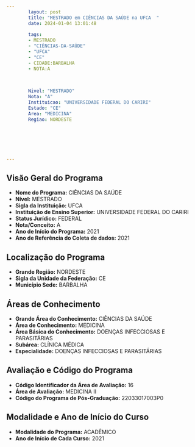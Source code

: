 ```yaml
---
        layout: post
        title: "MESTRADO em CIÊNCIAS DA SAÚDE na UFCA  "
        date: 2024-01-04 13:01:48
     
        tags:
        - MESTRADO
        - "CIÊNCIAS-DA-SAÚDE"
        - "UFCA"
        - "CE"
        - CIDADE:BARBALHA
        - NOTA:A
        
       

        Nivel: "MESTRADO"
        Nota: "A"
        Instituicao: "UNIVERSIDADE FEDERAL DO CARIRI"
        Estado: "CE"
        Area: "MEDICINA"
        Regiao: NORDESTE
        
        
        
        
        
        
---
```

## Visão Geral do Programa
- **Nome do Programa:** CIÊNCIAS DA SAÚDE
- **Nível:** MESTRADO
- **Sigla da Instituição:** UFCA
- **Instituição de Ensino Superior:** UNIVERSIDADE FEDERAL DO CARIRI
- **Status Jurídico:** FEDERAL
- **Nota/Conceito:** A
- **Ano de Início do Programa:** 2021
- **Ano de Referência do Coleta de dados:** 2021

## Localização do Programa
- **Grande Região:** NORDESTE
- **Sigla da Unidade da Federação:** CE
- **Município Sede:** BARBALHA

## Áreas de Conhecimento
- **Grande Área do Conhecimento:** CIÊNCIAS DA SAÚDE
- **Área de Conhecimento:** MEDICINA
- **Área Básica do Conhecimento:** DOENÇAS INFECCIOSAS E PARASITÁRIAS
- **Subárea:** CLÍNICA MÉDICA
- **Especialidade:** DOENÇAS INFECCIOSAS E PARASITÁRIAS

## Avaliação e Código do Programa
- **Código Identificador da Área de Avaliação:** 16
- **Área de Avaliação:** MEDICINA II
- **Código do Programa de Pós-Graduação:** 22033017003P0


## Modalidade e Ano de Início do Curso
- **Modalidade do Programa:** ACADÊMICO
- **Ano de Início de Cada Curso:** 2021
